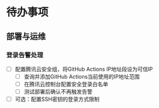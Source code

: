 # 待办事项

## 部署与运维

### 登录告警处理
- [ ] 配置腾讯云安全组，将GitHub Actions IP地址段设为可信IP
  - [ ] 查询并添加GitHub Actions当前使用的IP地址范围
  - [ ] 在腾讯云控制台配置安全登录白名单
  - [ ] 测试部署后确认不再触发告警
- [ ] 可选：配置SSH密钥的登录方式限制 